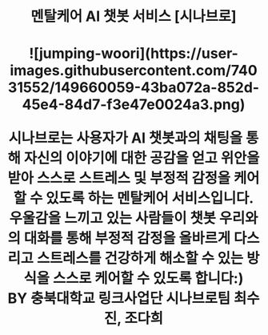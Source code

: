 <h1 align="center"> 멘탈케어 AI 챗봇 서비스 [시나브로]<h1>
<center>![jumping-woori](https://user-images.githubusercontent.com/74031552/149660059-43ba072a-852d-45e4-84d7-f3e47e0024a3.png)</ceneter>
<p align = "center">
  시나브로는 사용자가 AI 챗봇과의 채팅을 통해 자신의 이야기에 대한 공감을 얻고 위안을 받아 스스로 스트레스 및 부정적 감정을 케어할 수 있도록 하는 멘탈케어 서비스입니다.<br>
 우울감을 느끼고 있는 사람들이 챗봇 우리와의 대화를 통해 부정적 감정을 올바르게 다스리고 스트레스를 건강하게 해소할 수 있는 방식을 스스로 케어할 수 있도록 합니다:)<br>
 BY 충북대학교 링크사업단 시나브로팀 최수진, 조다희
</p>


